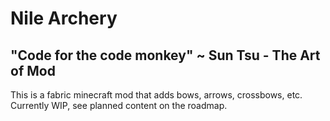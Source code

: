 # Nile Archery

## "Code for the code monkey" ~ Sun Tsu - The Art of Mod

This is a fabric minecraft mod that adds bows, arrows, crossbows, etc. Currently WIP, see planned content on the roadmap.
